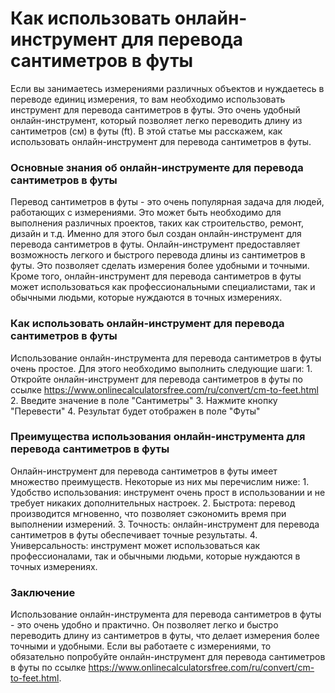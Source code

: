 Как использовать онлайн-инструмент для перевода сантиметров в футы
==================================================================

Если вы занимаетесь измерениями различных объектов и нуждаетесь в переводе единиц измерения, то вам необходимо использовать инструмент для перевода сантиметров в футы. Это очень удобный онлайн-инструмент, который позволяет легко переводить длину из сантиметров (см) в футы (ft). В этой статье мы расскажем, как использовать онлайн-инструмент для перевода сантиметров в футы.

### Основные знания об онлайн-инструменте для перевода сантиметров в футы

Перевод сантиметров в футы - это очень популярная задача для людей, работающих с измерениями. Это может быть необходимо для выполнения различных проектов, таких как строительство, ремонт, дизайн и т.д. Именно для этого был создан онлайн-инструмент для перевода сантиметров в футы. Онлайн-инструмент предоставляет возможность легкого и быстрого перевода длины из сантиметров в футы. Это позволяет сделать измерения более удобными и точными. Кроме того, онлайн-инструмент для перевода сантиметров в футы может использоваться как профессиональными специалистами, так и обычными людьми, которые нуждаются в точных измерениях.

### Как использовать онлайн-инструмент для перевода сантиметров в футы

Использование онлайн-инструмента для перевода сантиметров в футы очень простое. Для этого необходимо выполнить следующие шаги: 1. Откройте онлайн-инструмент для перевода сантиметров в футы по ссылке <https://www.onlinecalculatorsfree.com/ru/convert/cm-to-feet.html>
2. Введите значение в поле "Сантиметры"
3. Нажмите кнопку "Перевести"
4. Результат будет отображен в поле "Футы"

### Преимущества использования онлайн-инструмента для перевода сантиметров в футы

Онлайн-инструмент для перевода сантиметров в футы имеет множество преимуществ. Некоторые из них мы перечислим ниже: 1. Удобство использования: инструмент очень прост в использовании и не требует никаких дополнительных настроек.
2. Быстрота: перевод производится мгновенно, что позволяет сэкономить время при выполнении измерений.
3. Точность: онлайн-инструмент для перевода сантиметров в футы обеспечивает точные результаты.
4. Универсальность: инструмент может использоваться как профессионалами, так и обычными людьми, которые нуждаются в точных измерениях.

### Заключение

Использование онлайн-инструмента для перевода сантиметров в футы - это очень удобно и практично. Он позволяет легко и быстро переводить длину из сантиметров в футы, что делает измерения более точными и удобными. Если вы работаете с измерениями, то обязательно попробуйте онлайн-инструмент для перевода сантиметров в футы по ссылке <https://www.onlinecalculatorsfree.com/ru/convert/cm-to-feet.html>. 
